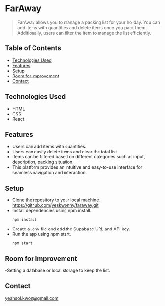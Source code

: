 # FarAway

> FarAway allows you to manage a packing list for your holiday. 
> You can add items with quantities and delete items once you pack them.
> Additionally, users can filter the item to manage the list efficiently.

## Table of Contents

- [Technologies Used](#technologies-used)
- [Features](#features)
- [Setup](#setup)
- [Room for Improvement](#room-for-improvement)
- [Contact](#contact)
<!-- * [License](#license) -->



## Technologies Used
- HTML
- CSS
- React

  
## Features
- Users can add items with quantities.
- Users can easily delete items and clear the total list.
- Items can be filtered based on different categories such as input, description, packing situation.
- This platform provides an intuitive and easy-to-use interface for seamless navigation and interaction.


<!-- If you have screenshots you'd like to share, include them here. -->

## Setup

- Clone the repository to your local machine.
   https://github.com/yeskwonny/faraway.git
- Install dependencies using npm install.
   ```bash
   npm install
   ```
- Create a .env file and add the Supabase URL and API key.
- Run the app using npm start.
   ```bash
   npm start
   ```
  
## Room for Improvement

-Setting a database or local storage to keep the list. 


## Contact

yeahsol.kwon@gmail.com
